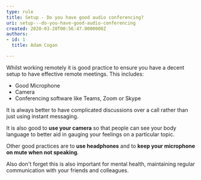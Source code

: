 ```yaml
---
type: rule
title: Setup - Do you have good audio conferencing?
uri: setup---do-you-have-good-audio-conferencing
created: 2020-03-20T00:56:47.0000000Z
authors:
- id: 1
  title: Adam Cogan

---
```


Whilst working remotely it is good practice to ensure you have a decent setup to have effective remote meetings. This includes:
 
- Good Microphone
- Camera
- Conferencing software like Teams, Zoom or Skype


It is always better to have complicated discussions over a call rather than just using instant messaging.

It is also good to **use your camera** so that people can see your body language to better aid in gauging your feelings on a particular topic.

Other good practices are to **use headphones** and to **keep your microphone on mute when not speaking**. 

Also don't forget this is also important for mental health, maintaining regular communication with your friends and colleagues.
